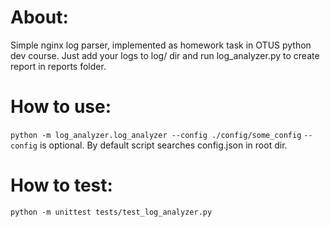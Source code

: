 # About:
Simple nginx log parser, implemented as homework task in OTUS python dev course.
Just add your logs to log/ dir and run log_analyzer.py to create report in reports folder.

# How to use:
```python -m log_analyzer.log_analyzer --config ./config/some_config```
`--config` is optional. By default script searches config.json in root dir.

# How to test:
```python -m unittest tests/test_log_analyzer.py```
